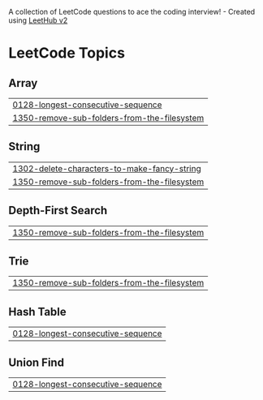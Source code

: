 A collection of LeetCode questions to ace the coding interview! - Created using [LeetHub v2](https://github.com/arunbhardwaj/LeetHub-2.0)
<!---LeetCode Topics Start-->
# LeetCode Topics
## Array
|  |
| ------- |
| [0128-longest-consecutive-sequence](https://github.com/Amarnath-Rao/LeetCode/tree/master/0128-longest-consecutive-sequence) |
| [1350-remove-sub-folders-from-the-filesystem](https://github.com/Amarnath-Rao/LeetCode/tree/master/1350-remove-sub-folders-from-the-filesystem) |
## String
|  |
| ------- |
| [1302-delete-characters-to-make-fancy-string](https://github.com/Amarnath-Rao/LeetCode/tree/master/1302-delete-characters-to-make-fancy-string) |
| [1350-remove-sub-folders-from-the-filesystem](https://github.com/Amarnath-Rao/LeetCode/tree/master/1350-remove-sub-folders-from-the-filesystem) |
## Depth-First Search
|  |
| ------- |
| [1350-remove-sub-folders-from-the-filesystem](https://github.com/Amarnath-Rao/LeetCode/tree/master/1350-remove-sub-folders-from-the-filesystem) |
## Trie
|  |
| ------- |
| [1350-remove-sub-folders-from-the-filesystem](https://github.com/Amarnath-Rao/LeetCode/tree/master/1350-remove-sub-folders-from-the-filesystem) |
## Hash Table
|  |
| ------- |
| [0128-longest-consecutive-sequence](https://github.com/Amarnath-Rao/LeetCode/tree/master/0128-longest-consecutive-sequence) |
## Union Find
|  |
| ------- |
| [0128-longest-consecutive-sequence](https://github.com/Amarnath-Rao/LeetCode/tree/master/0128-longest-consecutive-sequence) |
<!---LeetCode Topics End-->